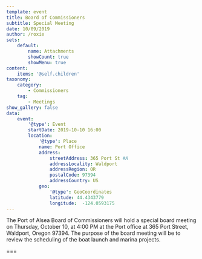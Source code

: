 ```yaml
---
template: event
title: Board of Commissioners
subtitle: Special Meeting
date: 10/09/2019
author: /roxie
sets:
    default:
        name: Attachments
        showCount: true
        showMenu: true
content:
    items: '@self.children'
taxonomy:
    category: 
        - Commissioners
    tag: 
        - Meetings
show_gallery: false
data:
    event:
        '@type': Event
        startDate: 2019-10-10 16:00
        location:
            '@type': Place
            name: Port Office
            address:
                streetAddress: 365 Port St #A
                addressLocality: Waldport
                addressRegion: OR
                postalCode: 97394
                addressCountry: US
            geo:
                '@type': GeoCoordinates
                latitude: 44.4343779
                longitude:  -124.0593175 
---
```


The Port of Alsea Board of Commissioners will hold a special board meeting on Thursday, October 10, at 4:00 PM at the Port office at 365 Port Street, Waldport, Oregon 97394. The purpose of the board meeting will be to review the scheduling of the boat launch and marina projects.

===
